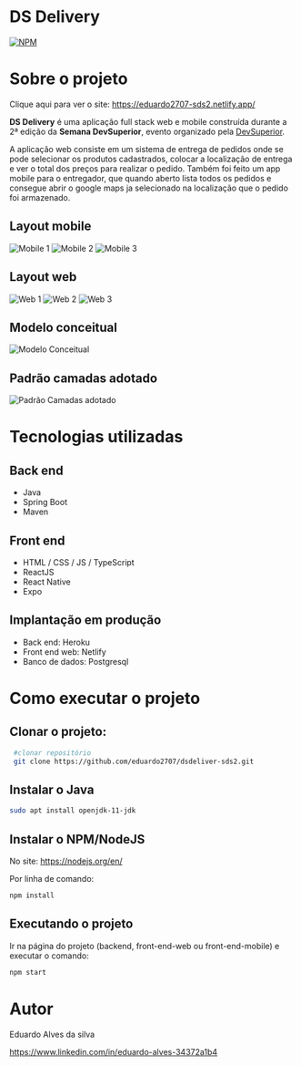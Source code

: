 # DS Delivery 
[![NPM](https://img.shields.io/npm/l/react)](https://github.com/eduardo2707/dsdeliver-sds2/blob/main/LICENSE) 

# Sobre o projeto
Clique aqui para ver o site:
https://eduardo2707-sds2.netlify.app/

**DS Delivery** é uma aplicação full stack web e mobile construída durante a 2ª edição da **Semana DevSuperior**, evento organizado pela [DevSuperior](https://devsuperior.com "Site da DevSuperior").

A aplicação web consiste em um sistema de entrega de pedidos onde se pode selecionar os produtos cadastrados, colocar a localização de entrega e ver o total dos preços para realizar o pedido. Também foi feito um app mobile para o entregador,
que quando aberto lista todos os pedidos e consegue abrir o google maps ja selecionado na localização que o pedido foi armazenado.

## Layout mobile
![Mobile 1](https://github.com/eduardo2707/dsdeliver-sds2/blob/main/assets/front-mobile-home.jpeg) 
![Mobile 2](https://github.com/eduardo2707/dsdeliver-sds2/blob/main/assets/front-mobile-orders.jpeg?raw=true)
![Mobile 3](https://github.com/eduardo2707/dsdeliver-sds2/blob/main/assets/front-mobile-ordersDetails.jpeg?raw=true)

## Layout web
![Web 1](https://github.com/eduardo2707/dsdeliver-sds2/blob/main/assets/front-web-home.jpeg?raw=true)
![Web 2](https://github.com/eduardo2707/dsdeliver-sds2/blob/main/assets/front-web-orders1.jpeg?raw=true)
![Web 3](https://github.com/eduardo2707/dsdeliver-sds2/blob/main/assets/front-web-orders2.jpeg?raw=true)

## Modelo conceitual
![Modelo Conceitual](https://raw.githubusercontent.com/devsuperior/sds2/master/assets/modelo-conceitual.png)

## Padrão camadas adotado
![Padrão Camadas adotado](https://raw.githubusercontent.com/devsuperior/sds2/master/assets/camadas.png)

# Tecnologias utilizadas
## Back end
- Java
- Spring Boot
- Maven
## Front end
- HTML / CSS / JS / TypeScript
- ReactJS
- React Native
- Expo
## Implantação em produção
- Back end: Heroku
- Front end web: Netlify
- Banco de dados: Postgresql

# Como executar o projeto

## Clonar o projeto:
```bash
 #clonar repositório
 git clone https://github.com/eduardo2707/dsdeliver-sds2.git
```

## Instalar o Java
```bash
sudo apt install openjdk-11-jdk

```
## Instalar o NPM/NodeJS
No site:
https://nodejs.org/en/

Por linha de comando:
```bash
npm install
```

## Executando o projeto

Ir na página do projeto (backend, front-end-web ou front-end-mobile) e executar o comando:
```bash
npm start
```

# Autor

Eduardo Alves da silva

https://www.linkedin.com/in/eduardo-alves-34372a1b4
